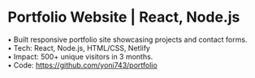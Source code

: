 # Portfolio Website | React, Node.js

• Built responsive portfolio site showcasing projects and contact forms.  
• Tech: React, Node.js, HTML/CSS, Netlify  
• Impact: 500+ unique visitors in 3 months.  
• Code: https://github.com/yoni743/portfolio
